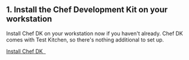 ## 1. Install the Chef Development Kit on your workstation

Install Chef DK on your workstation now if you haven't already. Chef DK comes with Test Kitchen, so there's nothing additional to set up.

<a class='accent-button radius' href='https://downloads.chef.io/chef-dk/' target='_blank'>Install Chef DK&nbsp;&nbsp;<i class='fa fa-external-link'></i></a>
